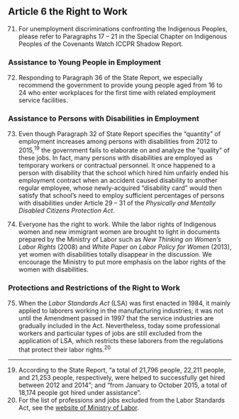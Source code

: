 ## Article 6 the Right to Work

<ol start="71">
  <li><p>For unemployment discriminations confronting the Indigenous Peoples, please refer to Paragraphs 17 – 21 in the Special Chapter on Indigenous Peoples of the Covenants Watch ICCPR Shadow Report.</p></li>
</ol>

### Assistance to Young People in Employment

<ol start="72">
  <li><p>Responding to Paragraph 36 of the State Report, we especially recommend the government to provide young people aged from 16 to 24 who enter workplaces for the first time with related employment service facilities.</p></li>
</ol>

### Assistance to Persons with Disabilities in Employment 

<ol start="73">
  <li><p>Even though Paragraph 32 of State Report specifies the “quantity” of employment increases among persons with disabilities from 2012 to 2015,<sup>19</sup> the government fails to elaborate on and analyze the “quality” of these jobs. In fact, many persons with disabilities are employed as temporary workers or contractual personnel. It once happened to a person with disability that the school which hired him unfairly ended his employment contract when an accident caused disability to another regular employee, whose newly-acquired “disability card” would then satisfy that school’s need to employ sufficient percentages of persons with disabilities under Article 29 – 31 of the <em>Physically and Mentally Disabled Citizens Protection Act</em>.</p></li>

  <li><p>Everyone has the right to work. While the labor rights of Indigenous women and new immigrant women are brought to light in documents prepared by the Ministry of Labor such as <em>New Thinking on Women’s Labor Rights</em> (2008) and <em>White Paper on Labor Policy for Women</em> (2013), yet women with disabilities totally disappear in the discussion. We encourage the Ministry to put more emphasis on the labor rights of the women with disabilities.</p></li>
</ol>

### Protections and Restrictions of the Right to Work 

<ol start="75">
  <li><p>When the <em>Labor Standards Act</em> (LSA) was first enacted in 1984, it mainly applied to laborers working in the manufacturing industries; it was not until the Amendment passed in 1997 that the service industries are gradually included in the Act. Nevertheless, today some professional workers and particular types of jobs are still excluded from the application of LSA, which restricts these laborers from the regulations that protect their labor rights.<sup>20</sup></p></li>
</ol>

-----

<ol start="19">
  <li>According to the State Report, “a total of 21,796 people, 22,211 people, and 21,253 people, respectively, were helped to successfully get hired between 2012 and 2014”; and “from January to October 2015, a total of 18,174 people got hired under assistance”.</li>
  <li>For the list of professions and jobs excluded from the Labor Standards Act, see the <a href="http://www.bli.gov.tw/sub.aspx?a=m%2FmRcr6RwJo%3D" target="_blank">website of Ministry of Labor</a>.</li>
</ol>



